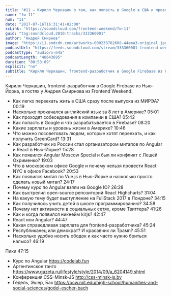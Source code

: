 ```yaml
---
title: "#11 – Кирилл Черкашин о том, как попасть в Google в США и проводить курсы по Angular"
name: "fw-11"
num: "11"
date: "2017-07-16T16:31:41+02:00"
scLink: "https://soundcloud.com/frontend-weekend/fw-11"
guid: "tag:soundcloud,2010:tracks/333360001"
author: "Андрей Смирнов"
image: "https://i1.sndcdn.com/artworks-000233782608-44ema3-original.jpg"
podcastUrl: "https://feeds.soundcloud.com/stream/333360001-frontend-weekend-fw-11.m4a"
podcastType: "audio/x-m4a"
podcastLength: "48643695"
duration: "00:53:09"
explicit: "no"
subtitle: "Кирилл Черкашин, frontend-разработчик в Google Firebase из Нью-Йорка, в гостях у Андрея Смирнова из Frontend Weekend."
---
```

Кирилл Черкашин, frontend-разработчик в Google Firebase из Нью-Йорка, в гостях у Андрея Смирнова из Frontend Weekend.

- Как легко переехать жить в США сразу после выпуска из МИРЭА? <timecode>00:19</timecode>
- Насколько прокачался английский язык за 8 лет в Америке? <timecode>05:01</timecode>
- Как проходят собеседования в компании в США? <timecode>05:42</timecode>
- Как попасть в Google и что разрабатывается в Firebase? <timecode>08:20</timecode>
- Какие зарплаты и уровень жизни в Америке? <timecode>10:46</timecode>
- Что можно посоветовать людям, которые хотят переехать, и как получить GreenCard? <timecode>13:31</timecode>
- Как разработчик из России стал организатором митапов по Angular и React в Нью-Йорке? <timecode>15:28</timecode>
- Как появился Angular Moscow Special и был ли конфликт с Лешей Охрименко? <timecode>19:03</timecode>
- Что в московском офисе Google и почему нельзя провести React NYC в офисе Facebook? <timecode>20:53</timecode>
- Как появился митап по Vue.js в Нью-Йорке и насколько просто сделать новый митап? <timecode>24:17</timecode>
- Почему курс по Angular взяли на Google IO? <timecode>26:28</timecode>
- Как выстрелил open-source репозиторий React Highcharts? <timecode>31:04</timecode>
- На какую тему будет выступление на FullStack 2017 в Лондоне? <timecode>34:15</timecode>
- Как получилось учить детей в школе программированию? <timecode>34:58</timecode>
- Почему нет активности в социальных сетях, кроме Твиттера? <timecode>41:26</timecode>
- Как и когда появился никнейм kirjs? <timecode>42:47</timecode>
- React или Angular? <timecode>44:47</timecode>
- Какая справедливая зарплата для frontend-разработчика? <timecode>45:24</timecode>
- Республиканец или демократ? И красавчик ли Трамп? <timecode>45:51</timecode>
- Насколько удобно носить ободок и как часто нужно бриться налысо? <timecode>46:19</timecode>

Пики <timecode>47:15</timecode>
- Курс по Angular https://codelab.fun
- Аргентинское танго https://www.gazeta.ru/lifestyle/style/2014/09/a_6204149.shtml
- Конференция CSS-Minsk-JS http://css-minsk-js.by
- Гёдель, Эшер, Бах https://ocw.mit.edu/high-school/humanities-and-social-sciences/godel-escher-bach